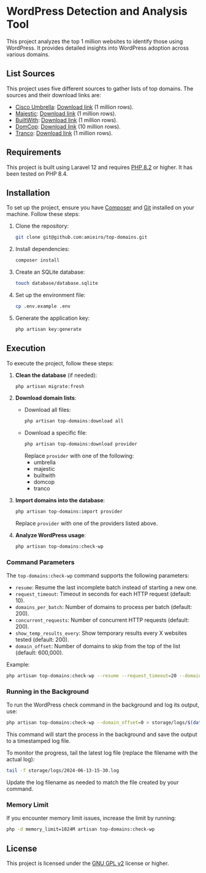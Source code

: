 # WordPress Detection and Analysis Tool

This project analyzes the top 1 million websites to identify those using WordPress. It provides detailed insights into WordPress adoption across various domains.

## List Sources

This project uses five different sources to gather lists of top domains. The sources and their download links are:

- [Cisco Umbrella](https://s3-us-west-1.amazonaws.com/umbrella-static/index.html): [Download link](https://s3-us-west-1.amazonaws.com/umbrella-static/top-1m.csv.zip) (1 million rows).
- [Majestic](https://majestic.com/reports/majestic-million): [Download link](https://downloads.majestic.com/majestic_million.csv) (1 million rows).
- [BuiltWith](https://builtwith.com/top-1m): [Download link](https://builtwith.com/dl/builtwith-top1m.zip) (1 million rows).
- [DomCop](https://www.domcop.com/top-10-million-websites): [Download link](https://www.domcop.com/files/top/top10milliondomains.csv.zip) (10 million rows).
- [Tranco](https://tranco-list.eu/): [Download link](https://tranco-list.eu/top-1m.csv.zip) (1 million rows).

## Requirements

This project is built using Laravel 12 and requires [PHP 8.2](https://laravel.com/docs/12.x/deployment#server-requirements) or higher. It has been tested on PHP 8.4.

## Installation

To set up the project, ensure you have [Composer](https://getcomposer.org/) and [Git](https://git-scm.com/) installed on your machine. Follow these steps:

1. Clone the repository:
   ```bash
   git clone git@github.com:amieiro/top-domains.git
   ```

2. Install dependencies:
   ```bash
   composer install
   ```

3. Create an SQLite database:
   ```bash
   touch database/database.sqlite
   ```

4. Set up the environment file:
   ```bash
   cp .env.example .env
   ```

5. Generate the application key:
   ```bash
   php artisan key:generate
   ```

## Execution

To execute the project, follow these steps:

1. **Clean the database** (if needed):
   ```bash
   php artisan migrate:fresh
   ```

2. **Download domain lists**:
   - Download all files:
     ```bash
     php artisan top-domains:download all
     ```
   - Download a specific file:
     ```bash
     php artisan top-domains:download provider
     ```
     Replace `provider` with one of the following:
     - umbrella
     - majestic
     - builtwith
     - domcop
     - tranco

3. **Import domains into the database**:
   ```bash
   php artisan top-domains:import provider
   ```
   Replace `provider` with one of the providers listed above.

4. **Analyze WordPress usage**:
   ```bash
   php artisan top-domains:check-wp
   ```

### Command Parameters

The `top-domains:check-wp` command supports the following parameters:

- `resume`: Resume the last incomplete batch instead of starting a new one.
- `request_timeout`: Timeout in seconds for each HTTP request (default: 10).
- `domains_per_batch`: Number of domains to process per batch (default: 200).
- `concurrent_requests`: Number of concurrent HTTP requests (default: 200).
- `show_temp_results_every`: Show temporary results every X websites tested (default: 200).
- `domain_offset`: Number of domains to skip from the top of the list (default: 600,000).

Example:
```bash
php artisan top-domains:check-wp --resume --request_timeout=20 --domains_per_batch=500 --concurrent_requests=250 --show_temp_results_every=1000 --domain_offset=500000
```
### Running in the Background

To run the WordPress check command in the background and log its output, use:

```bash
php artisan top-domains:check-wp --domain_offset=0 > storage/logs/$(date +%F-%H-%M).log 2>&1 &
```

This command will start the process in the background and save the output to a timestamped log file.

To monitor the progress, tail the latest log file (replace the filename with the actual log):

```bash
tail -f storage/logs/2024-06-13-15-30.log
```

Update the log filename as needed to match the file created by your command.

### Memory Limit

If you encounter memory limit issues, increase the limit by running:
```bash
php -d memory_limit=1024M artisan top-domains:check-wp
```

## License

This project is licensed under the [GNU GPL v2](https://www.gnu.org/licenses/old-licenses/gpl-2.0.en.html) license or higher.

